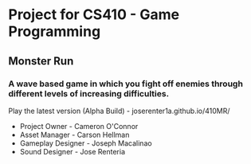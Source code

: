 # Project for CS410 - Game Programming

## Monster Run
### A wave based game in which you fight off enemies through different levels of increasing difficulties.

Play the latest version (Alpha Build) - joserenter1a.github.io/410MR/

- Project Owner - Cameron O'Connor
- Asset Manager - Carson Hellman
- Gameplay Designer - Joseph Macalinao
- Sound Designer - Jose Renteria

